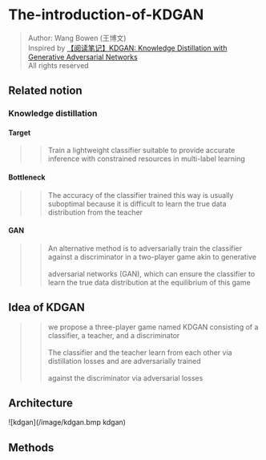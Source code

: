 # The-introduction-of-KDGAN
> Author: Wang Bowen (王博文)<br>
> Inspired by [【阅读笔记】KDGAN: Knowledge Distillation with Generative Adversarial Networks](https://blog.csdn.net/XD_Cauthy/article/details/89183685)<br>
> All rights reserved

## Related notion 
### Knowledge distillation  
#### Target  
>> Train a lightweight classifier suitable to provide accurate inference with constrained resources in multi-label learning <br>  

#### Bottleneck  
>> The accuracy of the classifier trained this way is usually suboptimal because it is difficult to learn the true data distribution from the teacher  

#### GAN  
>> An alternative method is to adversarially train the classifier against a discriminator in a two-player game akin to generative <br>  
>> adversarial networks (GAN), which can ensure the classifier to learn the true data distribution at the equilibrium of this game <br>  

## Idea of KDGAN 
>> we propose a three-player game named KDGAN consisting of a classifier, a teacher, and a discriminator <br>  
>> The classifier and the teacher learn from each other via distillation losses and are adversarially trained <br>  
>> against the discriminator via adversarial losses <br>  

## Architecture
![kdgan](/image/kdgan.bmp kdgan)

##  Methods
>> 
>> 